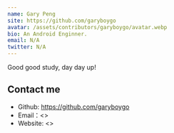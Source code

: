 ```yaml
---
name: Gary Peng
site: https://github.com/garyboygo
avatar: /assets/contributors/garyboygo/avatar.webp
bio: An Android Enginner.
email: N/A
twitter: N/A
---
```


Good good study, day day up!

## Contact me

- Github: <https://github.com/garyboygo>
- Email：<>
- Website: <>
